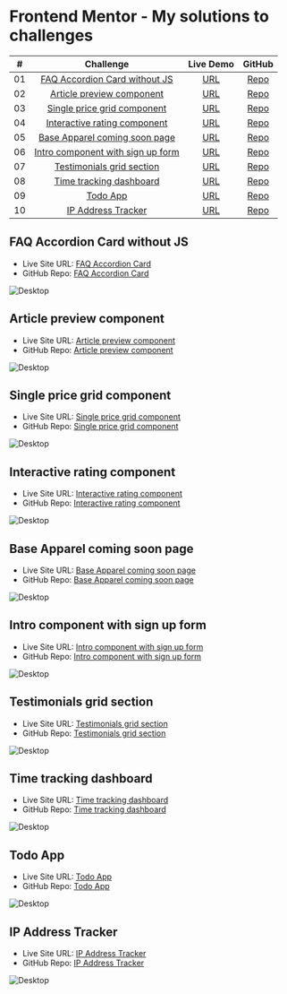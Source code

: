 # Frontend Mentor - My solutions to challenges

|  #  |                                Challenge                                |                              Live Demo                              |                                                       GitHub                                                       |
| :-: | :---------------------------------------------------------------------: | :-----------------------------------------------------------------: | :----------------------------------------------------------------------------------------------------------------: |
| 01  |     [FAQ Accordion Card without JS](#faq-accordion-card-without-js)     |       [URL](https://faq-accordion-card-delta-ten.vercel.app/)       |         [Repo](https://github.com/AndyGuit/frontend-mentor-challenges/tree/master/faq-accordion-card-main)         |
| 02  |         [Article preview component](#article-preview-component)         |     [URL](https://article-preview-component-brown.vercel.app/)      |    [Repo](https://github.com/AndyGuit/frontend-mentor-challenges/tree/master/article-preview-component-master)     |
| 03  |       [Single price grid component](#single-price-grid-component)       |   [URL](https://single-price-grid-component-lime-one.vercel.app/)   |   [Repo](https://github.com/AndyGuit/frontend-mentor-challenges/tree/master/single-price-grid-component-master)    |
| 04  |      [Interactive rating component](#interactive-rating-component)      | [URL](https://interactive-rating-component-lovat-theta.vercel.app/) |    [Repo](https://github.com/AndyGuit/frontend-mentor-challenges/tree/master/interactive-rating-component-main)    |
| 05  |     [Base Apparel coming soon page](#base-apparel-coming-soon-page)     |    [URL](https://base-apparel-coming-soon-two-tawny.vercel.app/)    |     [Repo](https://github.com/AndyGuit/frontend-mentor-challenges/tree/master/base-apparel-coming-soon-master)     |
| 06  | [Intro component with sign up form](#intro-component-with-sign-up-form) |  [URL](https://intro-component-with-signup-form-omega.vercel.app/)  | [Repo](https://github.com/AndyGuit/frontend-mentor-challenges/tree/master/intro-component-with-signup-form-master) |
| 07  |         [Testimonials grid section](#testimonials-grid-section)         |  [URL](https://intro-component-with-signup-form-omega.vercel.app/)  | [Repo](https://github.com/AndyGuit/frontend-mentor-challenges/tree/master/intro-component-with-signup-form-master) |
| 08  |           [Time tracking dashboard](#time-tracking-dashboard)           |    [URL](https://time-tracking-dashboard-eight-rho.vercel.app/)     |      [Repo](https://github.com/AndyGuit/frontend-mentor-challenges/tree/master/time-tracking-dashboard-main)       |
| 09  |                          [Todo App](#todo-app)                          |            [URL](https://todo-app-mocha-iota.vercel.app/)           |                       [Repo](https://github.com/AndyGuit/frontend-mentor-challenges/tree/master/todo)              |
| 10  |                [IP Address Tracker](#ip-address-tracker)                |            [URL](https://todo-app-mocha-iota.vercel.app/)           |                       [Repo](https://github.com/AndyGuit/frontend-mentor-challenges/tree/master/todo)              |

## FAQ Accordion Card without JS

- Live Site URL: [FAQ Accordion Card](https://faq-accordion-card-delta-ten.vercel.app/)
- GitHub Repo: [FAQ Accordion Card](https://github.com/AndyGuit/frontend-mentor-challenges/tree/master/faq-accordion-card-main)

![Desktop](faq-accordion-card-main/solution_desktop.jpg)

## Article preview component

- Live Site URL: [Article preview component](https://article-preview-component-brown.vercel.app/)
- GitHub Repo: [Article preview component](https://github.com/AndyGuit/frontend-mentor-challenges/tree/master/article-preview-component-master)

![Desktop](article-preview-component-master/solution_desktop.jpg)

## Single price grid component

- Live Site URL: [Single price grid component](https://single-price-grid-component-lime-one.vercel.app/)
- GitHub Repo: [Single price grid component](https://github.com/AndyGuit/frontend-mentor-challenges/tree/master/single-price-grid-component-master)

![Desktop](single-price-grid-component-master/solution_desktop.jpg)

## Interactive rating component

- Live Site URL: [Interactive rating component](https://interactive-rating-component-lovat-theta.vercel.app/)
- GitHub Repo: [Interactive rating component](https://github.com/AndyGuit/frontend-mentor-challenges/tree/master/interactive-rating-component-main)

![Desktop](interactive-rating-component-main/solution_desktop.jpg)

## Base Apparel coming soon page

- Live Site URL: [Base Apparel coming soon page](https://base-apparel-coming-soon-two-tawny.vercel.app/)
- GitHub Repo: [Base Apparel coming soon page](https://github.com/AndyGuit/frontend-mentor-challenges/tree/master/base-apparel-coming-soon-master)

![Desktop](base-apparel-coming-soon-master/solution_desktop.jpg)

## Intro component with sign up form

- Live Site URL: [Intro component with sign up form](https://intro-component-with-signup-form-omega.vercel.app/)
- GitHub Repo: [Intro component with sign up form](https://github.com/AndyGuit/frontend-mentor-challenges/tree/master/intro-component-with-signup-form-master)

![Desktop](intro-component-with-signup-form-master/solution_desktop.jpg)

## Testimonials grid section

- Live Site URL: [Testimonials grid section](https://testimonials-grid-section-main-seven-blush.vercel.app/)
- GitHub Repo: [Testimonials grid section](https://github.com/AndyGuit/frontend-mentor-challenges/tree/master/testimonials-grid-section-main)

![Desktop](testimonials-grid-section-main/solution_desktop.jpg)

## Time tracking dashboard

- Live Site URL: [Time tracking dashboard](https://time-tracking-dashboard-eight-rho.vercel.app/)
- GitHub Repo: [Time tracking dashboard](https://github.com/AndyGuit/frontend-mentor-challenges/tree/master/time-tracking-dashboard-main)

![Desktop](time-tracking-dashboard-main/solution_desktop.jpg)

## Todo App

- Live Site URL: [Todo App](https://todo-app-mocha-iota.vercel.app/)
- GitHub Repo: [Todo App](https://github.com/AndyGuit/frontend-mentor-challenges/tree/master/todo)

![Desktop](todo/solution_desktop.jpg)

## IP Address Tracker

- Live Site URL: [IP Address Tracker](https://todo-app-mocha-iota.vercel.app/)
- GitHub Repo: [IP Address Tracker](https://github.com/AndyGuit/frontend-mentor-challenges/tree/master/todo)

![Desktop](ip-address-tracker/solution_desktop.jpg)